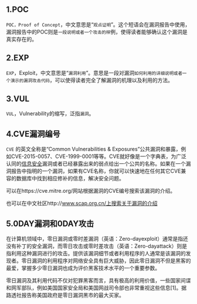 ## 1.POC
`POC，Proof of Concept`，中文意思是“`观点证明`”。这个短语会在漏洞报告中使用，漏洞报告中的POC则是`一段说明或者一个攻击的样`例，使得读者能够确认这个漏洞是真实存在的。  

## 2.EXP
`EXP`，Exploit，中文意思是“`漏洞利用`”。意思是一段对漏洞`如何利用的详细说明或者一个演示的漏洞攻击代码`，可以使得读者完全了解漏洞的机理以及利用的方法。  

## 3.VUL
`VUL`，Vulnerability的缩写，泛指`漏洞`。  

## 4.CVE漏洞编号
`CVE` 的英文全称是“Common Vulnerabilities & Exposures”公共漏洞和暴露，例如CVE-2015-0057、CVE-1999-0001等等。CVE就好像是一个字典表，为广泛认同的[信息安全](https://so.csdn.net/so/search?q=%E4%BF%A1%E6%81%AF%E5%AE%89%E5%85%A8&spm=1001.2101.3001.7020)漏洞或者已经暴露出来的弱点给出一个公共的名称。如果在一个漏洞报告中指明的一个漏洞，如果有CVE名称，你就可以快速地在任何其它CVE兼容的数据库中找到相应修补的信息，解决安全问题。

可以在https://cve.mitre.org/网站根据漏洞的CVE编号搜索该漏洞的介绍。

也可以在中文社区http://www.scap.org.cn/上搜索关于漏洞的介绍

## 5.0DAY漏洞和0DAY攻击
在计算机领域中，零日漏洞或零时差漏洞（英语：Zero-dayexploit）通常是指还没有补丁的安全漏洞，而零日攻击或零时差攻击（英语：Zero-dayattack）则是指利用这种漏洞进行的攻击。提供该漏洞细节或者利用程序的人通常是该漏洞的发现者。零日漏洞的利用程序对网络安全具有巨大威胁，因此零日漏洞不但是黑客的最爱，掌握多少零日漏洞也成为评价黑客技术水平的一个重要参数。

零日漏洞及其利用代码不仅对犯罪黑客而言，具有极高的利用价值，一些国家间谍和网军部队，例如美国国家安全局和美国网战司令部也非常重视这些信息[1]。据路透社报告称美国政府是零日漏洞黑市的最大买家。

